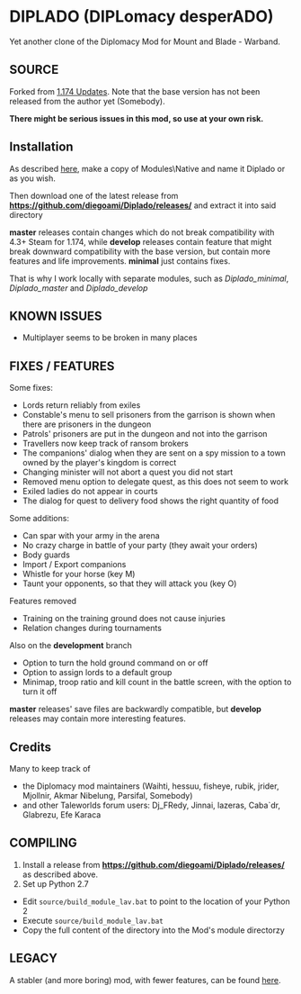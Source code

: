 # DIPLADO (DIPLomacy desperADO) 

Yet another clone of the Diplomacy Mod for Mount and Blade - Warband.

## SOURCE

Forked from 
[1.174 Updates](https://steamcommunity.com/workshop/filedetails/discussion/285119009/451850849180281143/).
Note that the base version has not been released from the author yet (Somebody). 

__There might be serious issues in this mod, so use at your own risk.__

## Installation

As described [here](https://steamcommunity.com/sharedfiles/filedetails/?id=285119009), make a copy of Modules\Native and name it Diplado or as you wish. 

Then download one of the latest release from **https://github.com/diegoami/Diplado/releases/** and extract it into said directory

**master** releases contain changes which do not break compatibility with 4.3+ Steam for 1.174, while **develop** releases contain feature that might break downward compatibility with the base version, but contain more features and life improvements.
**minimal** just contains fixes.

That is why I work locally with separate modules, such as _Diplado_minimal_, _Diplado_master_ and _Diplado_develop_

## KNOWN ISSUES

* Multiplayer seems to be broken in many places




## FIXES / FEATURES

Some fixes:

* Lords return reliably from exiles
* Constable's menu to sell prisoners from the garrison is shown when there are prisoners in the dungeon
* Patrols' prisoners are put in the dungeon and not into the garrison
* Travellers now keep track of ransom brokers
* The companions' dialog when they are sent on a spy mission to a town owned by the player's kingdom is correct
* Changing minister will not abort a quest you did not start
* Removed menu option to delegate quest, as this does not seem to work
* Exiled ladies do not appear in courts
* The dialog for quest to delivery food shows the right quantity of food

Some additions:

* Can spar with your army in the arena
* No crazy charge in battle of your party (they await your orders)
* Body guards
* Import / Export companions
* Whistle for your horse (key M)
* Taunt your opponents, so that they will attack you (key O)

Features removed

* Training on the training ground does not cause injuries
* Relation changes during tournaments

Also on the **development** branch

* Option to turn the hold ground command on or off
* Option to assign lords to a default group
* Minimap, troop ratio and kill count in the battle screen, with the option to turn it off 

**master** releases' save files are backwardly compatible, but **develop** releases may contain more interesting features.

## Credits

Many to keep track of

* the Diplomacy mod maintainers (Waihti, hessuu, fisheye, rubik, jrider, Mjollnir, Akmar Nibelung, Parsifal, Somebody) 
* and other Taleworlds  forum users: Dj_FRedy, Jinnai, lazeras, Caba`dr, Glabrezu, Efe Karaca


## COMPILING

1. Install a release from **https://github.com/diegoami/Diplado/releases/** as described above.
2. Set up Python 2.7 
* Edit `source/build_module_lav.bat` to point to the location of your Python 2
* Execute `source/build_module_lav.bat`
* Copy the full content of the directory into the Mod's module directorzy

## LEGACY

A stabler (and more boring) mod, with fewer features, can be found [here](https://github.com/diegoami/diplomacy-plus-for-warband/).
